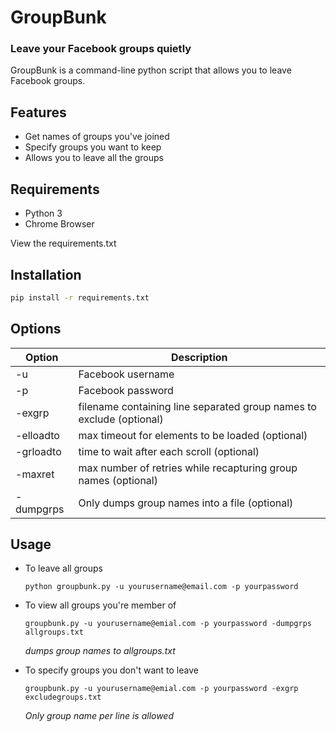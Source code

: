 # GroupBunk
### Leave your Facebook groups quietly

GroupBunk is a command-line python script that allows you to leave Facebook groups.

## Features
- Get names of groups you've joined
- Specify groups you want to keep
- Allows you to leave all the groups

## Requirements
- Python 3
- Chrome Browser

View the requirements.txt

## Installation
```sh
pip install -r requirements.txt
```
## Options
| Option | Description |
| ------ | ------ |
| -u | Facebook username |
| -p | Facebook password |
| -exgrp | filename containing line separated group names to exclude (optional) |
| -elloadto | max timeout for elements to be loaded (optional) |
| -grloadto | time to wait after each scroll (optional) |
| -maxret | max number of retries while recapturing group names (optional) |
| -dumpgrps | Only dumps group names into a file (optional) |

## Usage
- To leave all groups
    ```
    python groupbunk.py -u yourusername@email.com -p yourpassword
    ```
- To view all groups you're member of 
    ```
    groupbunk.py -u yourusername@emial.com -p yourpassword -dumpgrps allgroups.txt
    ```
    *dumps group names to allgroups.txt*
    
- To specify groups you don't want to leave
    ```
    groupbunk.py -u yourusername@emial.com -p yourpassword -exgrp excludegroups.txt
    ```
    *Only group name per line is allowed* 
